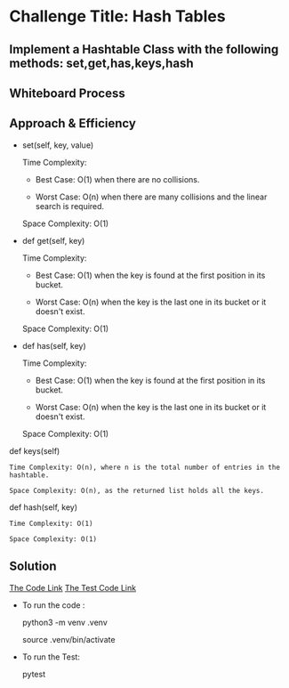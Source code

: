 # Challenge Title: Hash Tables
## Implement a Hashtable Class with the following methods: set,get,has,keys,hash

## Whiteboard Process
<!-- Embedded whiteboard image -->

## Approach & Efficiency

- set(self, key, value)

    Time Complexity:

    - Best Case: O(1) when there are no collisions.

    - Worst Case: O(n) when there are many collisions and the linear search is required.
    
    Space Complexity: O(1)

- def get(self, key)

    Time Complexity:

    - Best Case: O(1) when the key is found at the first position in its bucket.

    - Worst Case: O(n) when the key is the last one in its bucket or it doesn't exist.

    Space Complexity: O(1)

- def has(self, key)

    Time Complexity:

    - Best Case: O(1) when the key is found at the first position in its bucket.

    - Worst Case: O(n) when the key is the last one in its bucket or it doesn't exist.
    
    Space Complexity: O(1)

 def keys(self)

    Time Complexity: O(n), where n is the total number of entries in the hashtable.
    
    Space Complexity: O(n), as the returned list holds all the keys.

def hash(self, key)

    Time Complexity: O(1)
    
    Space Complexity: O(1)

## Solution
[The Code Link](./hashtable/hashtable/hashtable.py)
[The Test Code Link](./hashtable/tests/hashtable_test.py)

- To run the code :

    python3 -m venv .venv

    source .venv/bin/activate
    
- To run the Test:

    pytest

